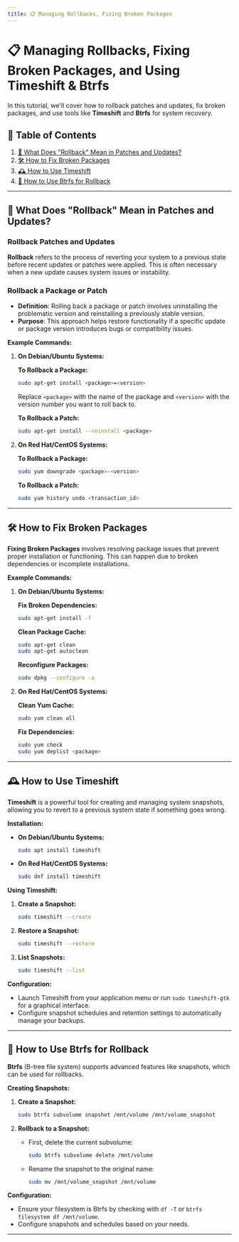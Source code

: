 ```yaml
---
title: 📋 Managing Rollbacks, Fixing Broken Packages
---
```


# 📋 **Managing Rollbacks, Fixing Broken Packages, and Using Timeshift & Btrfs**

In this tutorial, we'll cover how to rollback patches and updates, fix broken packages, and use tools like **Timeshift** and **Btrfs** for system recovery.

## 📑 **Table of Contents**

1. [🔄 What Does "Rollback" Mean in Patches and Updates?](#-what-does-rollback-mean-in-patches-and-updates)
2. [🛠️ How to Fix Broken Packages](#-how-to-fix-broken-packages)
3. [🕰️ How to Use Timeshift](#-how-to-use-timeshift)
4. [🔄 How to Use Btrfs for Rollback](#-how-to-use-btrfs-for-rollback)

---

## 🔄 **What Does "Rollback" Mean in Patches and Updates?**

### **Rollback Patches and Updates**

**Rollback** refers to the process of reverting your system to a previous state before recent updates or patches were applied. This is often necessary when a new update causes system issues or instability.

### **Rollback a Package or Patch**

- **Definition**: Rolling back a package or patch involves uninstalling the problematic version and reinstalling a previously stable version.
- **Purpose**: This approach helps restore functionality if a specific update or package version introduces bugs or compatibility issues.

**Example Commands:**

1. **On Debian/Ubuntu Systems:**

   **To Rollback a Package:**

   ```bash
   sudo apt-get install <package>=<version>
   ```

   Replace `<package>` with the name of the package and `<version>` with the version number you want to roll back to.

   **To Rollback a Patch:**

   ```bash
   sudo apt-get install --reinstall <package>
   ```

2. **On Red Hat/CentOS Systems:**

   **To Rollback a Package:**

   ```bash
   sudo yum downgrade <package>-<version>
   ```

   **To Rollback a Patch:**

   ```bash
   sudo yum history undo <transaction_id>
   ```

---

## 🛠️ **How to Fix Broken Packages**

**Fixing Broken Packages** involves resolving package issues that prevent proper installation or functioning. This can happen due to broken dependencies or incomplete installations.

**Example Commands:**

1. **On Debian/Ubuntu Systems:**

   **Fix Broken Dependencies:**

   ```bash
   sudo apt-get install -f
   ```

   **Clean Package Cache:**

   ```bash
   sudo apt-get clean
   sudo apt-get autoclean
   ```

   **Reconfigure Packages:**

   ```bash
   sudo dpkg --configure -a
   ```

2. **On Red Hat/CentOS Systems:**

   **Clean Yum Cache:**

   ```bash
   sudo yum clean all
   ```

   **Fix Dependencies:**

   ```bash
   sudo yum check
   sudo yum deplist <package>
   ```

---

## 🕰️ **How to Use Timeshift**

**Timeshift** is a powerful tool for creating and managing system snapshots, allowing you to revert to a previous system state if something goes wrong.

**Installation:**

- **On Debian/Ubuntu Systems:**

  ```bash
  sudo apt install timeshift
  ```

- **On Red Hat/CentOS Systems:**
  ```bash
  sudo dnf install timeshift
  ```

**Using Timeshift:**

1. **Create a Snapshot:**

   ```bash
   sudo timeshift --create
   ```

2. **Restore a Snapshot:**

   ```bash
   sudo timeshift --restore
   ```

3. **List Snapshots:**
   ```bash
   sudo timeshift --list
   ```

**Configuration:**

- Launch Timeshift from your application menu or run `sudo timeshift-gtk` for a graphical interface.
- Configure snapshot schedules and retention settings to automatically manage your backups.

---

## 🔄 **How to Use Btrfs for Rollback**

**Btrfs** (B-tree file system) supports advanced features like snapshots, which can be used for rollbacks.

**Creating Snapshots:**

1. **Create a Snapshot:**

   ```bash
   sudo btrfs subvolume snapshot /mnt/volume /mnt/volume_snapshot
   ```

2. **Rollback to a Snapshot:**
   - First, delete the current subvolume:
     ```bash
     sudo btrfs subvolume delete /mnt/volume
     ```
   - Rename the snapshot to the original name:
     ```bash
     sudo mv /mnt/volume_snapshot /mnt/volume
     ```

**Configuration:**

- Ensure your filesystem is Btrfs by checking with `df -T` or `btrfs filesystem df /mnt/volume`.
- Configure snapshots and schedules based on your needs.

---
